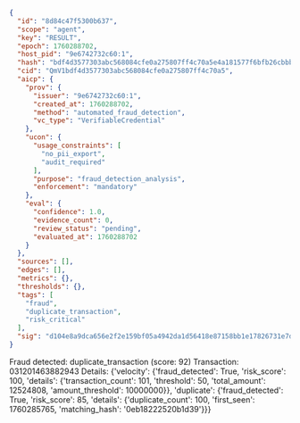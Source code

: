 ```json
{
  "id": "8d84c47f5300b637",
  "scope": "agent",
  "key": "RESULT",
  "epoch": 1760288702,
  "host_pid": "9e6742732c60:1",
  "hash": "bdf4d3577303abc568084cfe0a275807ff4c70a5e4a181577f6bfb26cbbb40d0",
  "cid": "QmV1bdf4d3577303abc568084cfe0a275807ff4c70a5",
  "aicp": {
    "prov": {
      "issuer": "9e6742732c60:1",
      "created_at": 1760288702,
      "method": "automated_fraud_detection",
      "vc_type": "VerifiableCredential"
    },
    "ucon": {
      "usage_constraints": [
        "no_pii_export",
        "audit_required"
      ],
      "purpose": "fraud_detection_analysis",
      "enforcement": "mandatory"
    },
    "eval": {
      "confidence": 1.0,
      "evidence_count": 0,
      "review_status": "pending",
      "evaluated_at": 1760288702
    }
  },
  "sources": [],
  "edges": [],
  "metrics": {},
  "thresholds": {},
  "tags": [
    "fraud",
    "duplicate_transaction",
    "risk_critical"
  ],
  "sig": "d104e8a9dca656e2f2e159bf05a4942da1d56418e87158bb1e17826731e7d0fd"
}
```

Fraud detected: duplicate_transaction (score: 92)
Transaction: 031201463882943
Details: {'velocity': {'fraud_detected': True, 'risk_score': 100, 'details': {'transaction_count': 101, 'threshold': 50, 'total_amount': 12524808, 'amount_threshold': 10000000}}, 'duplicate': {'fraud_detected': True, 'risk_score': 85, 'details': {'duplicate_count': 100, 'first_seen': 1760285765, 'matching_hash': '0eb18222520b1d39'}}}